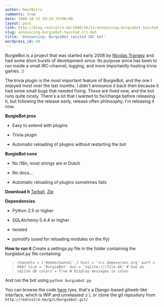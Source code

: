 ```yaml
---
author: RealNitro
comments: true
date: 2008-10-12 19:24:33+00:00
layout: post
link: http://blog.realnitro.be/2008/10/12/announcing-burgiebot-twisted-irc-bot/
slug: announcing-burgiebot-twisted-irc-bot
title: 'Announcing: BurgieBot twisted IRC bot'
wordpress_id: 50
---
```


BurgieBot is a project that was started early 2008 by [Nicolas Trangez](http://eikke.com/) and had some short bursts of development since. Its purpose since has been to run inside a small IRC-channel, logging, and more importantly hosting trivia games. :)

The trivia plugin is the most important feature of BurgieBot, and the one I enjoyed most over the last months. I didn't announce it back then because it had some small bugs that needed fixing. Those are fixed now, and the bot runs quite nicely. There's a lot that I wanted to fix/change before releasing it, but following the release early, release often philosophy, I'm releasing it now.

**BurgieBot pros**

* Easy to extend with plugins

* Trivia plugin

* Automatic reloading of plugins without restarting the bot

**BurgieBot cons**

* No i18n, most strings are in Dutch

* No docs…

* Automatic reloading of plugins sometimes fails

**Download it**
[Tarball](http://realnitro.be/files/burgiebot/BurgieBot_master.tar.gz), [Zip](http://realnitro.be/files/burgiebot/BurgieBot_master.zip)

**Dependencies**

* Python 2.5 or higher

* SQLAlchemy 0.4.4 or higher

* twisted

* pyinotify (used for reloading modules on the fly)

**How to run it**
Create a settings.py file in the folder containing the burgiebot.py file containing:

> `
> channels = ['#demochannel',]
> host = 'irc.demoserver.org'
> port = 6667
> nick = 'BurgieBot'
> dsn = 'sqlite:///file.db' # Use an sqlite db
> colors = True # Display messages in color
> `

And run the bot using `python burgiebot.py`

You can browse the code [here](http://code.realnitro.be/burgiebot/tags/burgiebot-0.2/) (yes, that's a Django-based gitweb-like interface, which is WIP and unreleased :) ), or clone the git repository from `http://realnitro.be/git/burgiebot.git/`